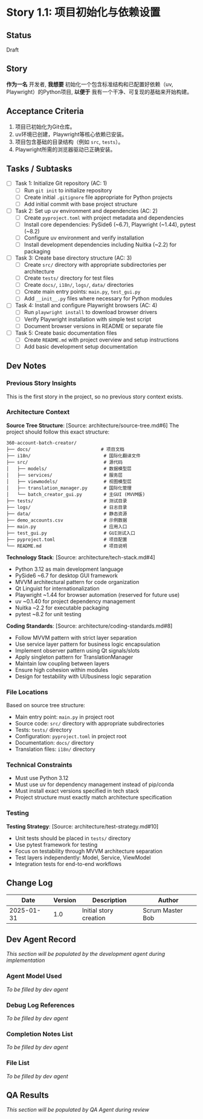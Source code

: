 # Story 1.1: 项目初始化与依赖设置

## Status
Draft

## Story
**作为一名** 开发者,
**我想要** 初始化一个包含标准结构和已配置好依赖（uv, Playwright）的Python项目,
**以便于** 我有一个干净、可复现的基础来开始构建。

## Acceptance Criteria
1. 项目已初始化为Git仓库。
2. uv环境已创建，Playwright等核心依赖已安装。
3. 项目包含基础的目录结构（例如 `src`, `tests`）。
4. Playwright所需的浏览器驱动已正确安装。

## Tasks / Subtasks
- [ ] Task 1: Initialize Git repository (AC: 1)
  - [ ] Run `git init` to initialize repository
  - [ ] Create initial `.gitignore` file appropriate for Python projects
  - [ ] Add initial commit with base project structure

- [ ] Task 2: Set up uv environment and dependencies (AC: 2)
  - [ ] Create `pyproject.toml` with project metadata and dependencies
  - [ ] Install core dependencies: PySide6 (~6.7), Playwright (~1.44), pytest (~8.2)
  - [ ] Configure uv environment and verify installation
  - [ ] Install development dependencies including Nuitka (~2.2) for packaging

- [ ] Task 3: Create base directory structure (AC: 3)
  - [ ] Create `src/` directory with appropriate subdirectories per architecture
  - [ ] Create `tests/` directory for test files
  - [ ] Create `docs/`, `i18n/`, `logs/`, `data/` directories
  - [ ] Create main entry points: `main.py`, `test_gui.py`
  - [ ] Add `__init__.py` files where necessary for Python modules

- [ ] Task 4: Install and configure Playwright browsers (AC: 4)
  - [ ] Run `playwright install` to download browser drivers
  - [ ] Verify Playwright installation with simple test script
  - [ ] Document browser versions in README or separate file

- [ ] Task 5: Create basic documentation files
  - [ ] Create `README.md` with project overview and setup instructions
  - [ ] Add basic development setup documentation

## Dev Notes

### Previous Story Insights
This is the first story in the project, so no previous story context exists.

### Architecture Context
**Source Tree Structure**: [Source: architecture/source-tree.md#6]
The project should follow this exact structure:
```
360-account-batch-creator/
├── docs/                          # 项目文档
├── i18n/                           # 国际化翻译文件
├── src/                            # 源代码
│   ├── models/                     # 数据模型层
│   ├── services/                   # 服务层
│   ├── viewmodels/                 # 视图模型层
│   ├── translation_manager.py      # 国际化管理
│   └── batch_creator_gui.py        # 主GUI (MVVM版)
├── tests/                          # 测试目录
├── logs/                           # 日志目录
├── data/                           # 静态资源
├── demo_accounts.csv               # 示例数据
├── main.py                         # 应用入口
├── test_gui.py                     # GUI测试入口
├── pyproject.toml                  # 项目配置
└── README.md                       # 项目说明
```

**Technology Stack**: [Source: architecture/tech-stack.md#4]
- Python 3.12 as main development language
- PySide6 ~6.7 for desktop GUI framework
- MVVM architectural pattern for code organization
- Qt Linguist for internationalization
- Playwright ~1.44 for browser automation (reserved for future use)
- uv ~0.1.40 for project dependency management
- Nuitka ~2.2 for executable packaging
- pytest ~8.2 for unit testing

**Coding Standards**: [Source: architecture/coding-standards.md#8]
- Follow MVVM pattern with strict layer separation
- Use service layer pattern for business logic encapsulation
- Implement observer pattern using Qt signals/slots
- Apply singleton pattern for TranslationManager
- Maintain low coupling between layers
- Ensure high cohesion within modules
- Design for testability with UI/business logic separation

### File Locations
Based on source tree structure:
- Main entry point: `main.py` in project root
- Source code: `src/` directory with appropriate subdirectories
- Tests: `tests/` directory
- Configuration: `pyproject.toml` in project root
- Documentation: `docs/` directory
- Translation files: `i18n/` directory

### Technical Constraints
- Must use Python 3.12
- Must use uv for dependency management instead of pip/conda
- Must install exact versions specified in tech stack
- Project structure must exactly match architecture specification

### Testing
**Testing Strategy**: [Source: architecture/test-strategy.md#10]
- Unit tests should be placed in `tests/` directory
- Use pytest framework for testing
- Focus on testability through MVVM architecture separation
- Test layers independently: Model, Service, ViewModel
- Integration tests for end-to-end workflows

## Change Log
| Date | Version | Description | Author |
|------|---------|-------------|---------|
| 2025-01-31 | 1.0 | Initial story creation | Scrum Master Bob |

## Dev Agent Record
*This section will be populated by the development agent during implementation*

### Agent Model Used
*To be filled by dev agent*

### Debug Log References  
*To be filled by dev agent*

### Completion Notes List
*To be filled by dev agent*

### File List
*To be filled by dev agent*

## QA Results
*This section will be populated by QA Agent during review*